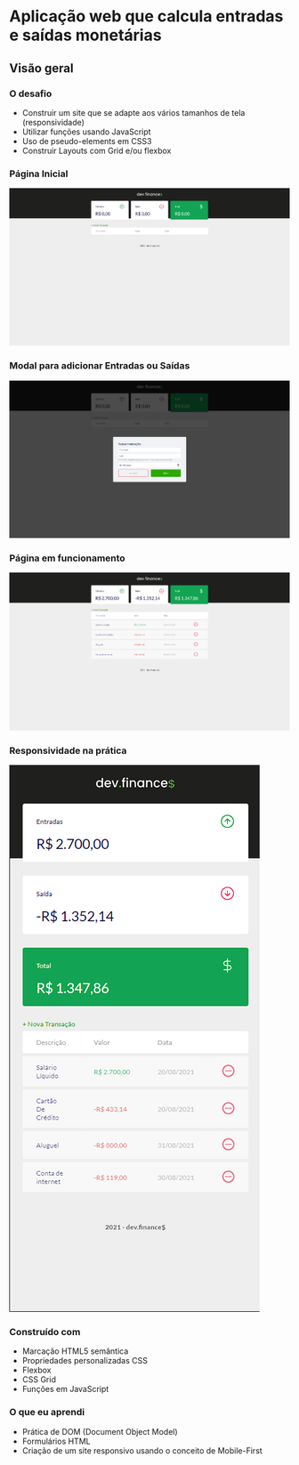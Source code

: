 # 
# Aplicação web que calcula entradas e saídas monetárias

## Visão geral

### O desafio

- Construir um site que se adapte aos vários tamanhos de tela (responsividade)
- Utilizar funções usando JavaScript
- Uso de pseudo-elements em CSS3
- Construir Layouts com Grid e/ou flexbox



### Página Inicial
             
![Design da página inicial](./screenshots/Inicio.png)
### Modal para adicionar Entradas ou Saídas
 ![Design do modall](./screenshots/Modal.png)
### Página em funcionamento
 ![Calculos sendo feitos](./screenshots/Funcional.png)
 ### Responsividade na prática
 ![Página responsiva](./screenshots/Responsiva.png)
   



### Construído com

- Marcação HTML5 semântica
- Propriedades personalizadas CSS
- Flexbox
- CSS Grid
- Funções em JavaScript



### O que eu aprendi

- Prática de DOM (Document Object Model)
- Formulários HTML
- Criação de um site responsivo usando o conceito de Mobile-First
  
    
